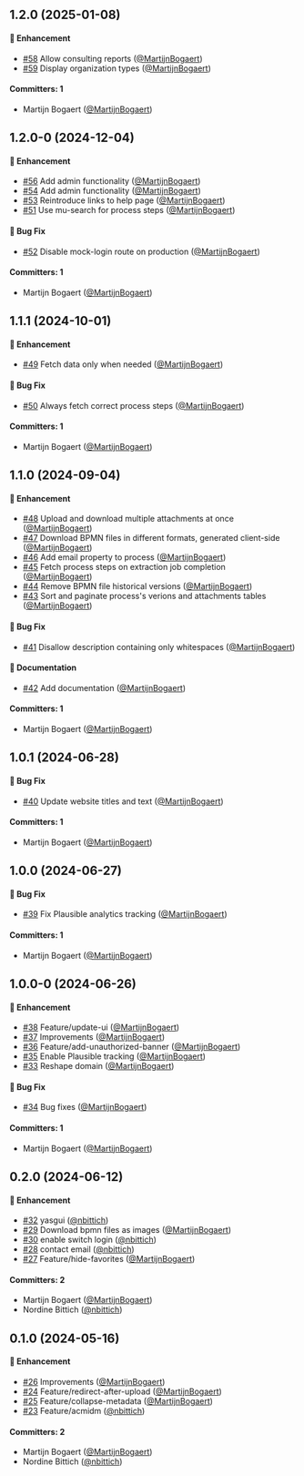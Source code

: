 








## 1.2.0 (2025-01-08)

#### :rocket: Enhancement
* [#58](https://github.com/lblod/frontend-openproceshuis/pull/58) Allow consulting reports ([@MartijnBogaert](https://github.com/MartijnBogaert))
* [#59](https://github.com/lblod/frontend-openproceshuis/pull/59) Display organization types ([@MartijnBogaert](https://github.com/MartijnBogaert))

#### Committers: 1
- Martijn Bogaert ([@MartijnBogaert](https://github.com/MartijnBogaert))

## 1.2.0-0 (2024-12-04)

#### :rocket: Enhancement
* [#56](https://github.com/lblod/frontend-openproceshuis/pull/56) Add admin functionality ([@MartijnBogaert](https://github.com/MartijnBogaert))
* [#54](https://github.com/lblod/frontend-openproceshuis/pull/54) Add admin functionality ([@MartijnBogaert](https://github.com/MartijnBogaert))
* [#53](https://github.com/lblod/frontend-openproceshuis/pull/53) Reintroduce links to help page ([@MartijnBogaert](https://github.com/MartijnBogaert))
* [#51](https://github.com/lblod/frontend-openproceshuis/pull/51) Use mu-search for process steps ([@MartijnBogaert](https://github.com/MartijnBogaert))

#### :bug: Bug Fix
* [#52](https://github.com/lblod/frontend-openproceshuis/pull/52) Disable mock-login route on production ([@MartijnBogaert](https://github.com/MartijnBogaert))

#### Committers: 1
- Martijn Bogaert ([@MartijnBogaert](https://github.com/MartijnBogaert))

## 1.1.1 (2024-10-01)

#### :rocket: Enhancement
* [#49](https://github.com/lblod/frontend-openproceshuis/pull/49) Fetch data only when needed ([@MartijnBogaert](https://github.com/MartijnBogaert))

#### :bug: Bug Fix
* [#50](https://github.com/lblod/frontend-openproceshuis/pull/50) Always fetch correct process steps ([@MartijnBogaert](https://github.com/MartijnBogaert))

#### Committers: 1
- Martijn Bogaert ([@MartijnBogaert](https://github.com/MartijnBogaert))

## 1.1.0 (2024-09-04)

#### :rocket: Enhancement
* [#48](https://github.com/lblod/frontend-openproceshuis/pull/48) Upload and download multiple attachments at once ([@MartijnBogaert](https://github.com/MartijnBogaert))
* [#47](https://github.com/lblod/frontend-openproceshuis/pull/47) Download BPMN files in different formats, generated client-side ([@MartijnBogaert](https://github.com/MartijnBogaert))
* [#46](https://github.com/lblod/frontend-openproceshuis/pull/46) Add email property to process ([@MartijnBogaert](https://github.com/MartijnBogaert))
* [#45](https://github.com/lblod/frontend-openproceshuis/pull/45) Fetch process steps on extraction job completion ([@MartijnBogaert](https://github.com/MartijnBogaert))
* [#44](https://github.com/lblod/frontend-openproceshuis/pull/44) Remove BPMN file historical versions ([@MartijnBogaert](https://github.com/MartijnBogaert))
* [#43](https://github.com/lblod/frontend-openproceshuis/pull/43) Sort and paginate process's verions and attachments tables ([@MartijnBogaert](https://github.com/MartijnBogaert))

#### :bug: Bug Fix
* [#41](https://github.com/lblod/frontend-openproceshuis/pull/41) Disallow description containing only whitespaces ([@MartijnBogaert](https://github.com/MartijnBogaert))

#### :memo: Documentation
* [#42](https://github.com/lblod/frontend-openproceshuis/pull/42) Add documentation ([@MartijnBogaert](https://github.com/MartijnBogaert))

#### Committers: 1
- Martijn Bogaert ([@MartijnBogaert](https://github.com/MartijnBogaert))


## 1.0.1 (2024-06-28)

#### :bug: Bug Fix
* [#40](https://github.com/lblod/frontend-openproceshuis/pull/40) Update website titles and text ([@MartijnBogaert](https://github.com/MartijnBogaert))

#### Committers: 1
- Martijn Bogaert ([@MartijnBogaert](https://github.com/MartijnBogaert))


## 1.0.0 (2024-06-27)

#### :bug: Bug Fix
* [#39](https://github.com/lblod/frontend-openproceshuis/pull/39) Fix Plausible analytics tracking ([@MartijnBogaert](https://github.com/MartijnBogaert))

#### Committers: 1
- Martijn Bogaert ([@MartijnBogaert](https://github.com/MartijnBogaert))



## 1.0.0-0 (2024-06-26)

#### :rocket: Enhancement
* [#38](https://github.com/lblod/frontend-openproceshuis/pull/38) Feature/update-ui ([@MartijnBogaert](https://github.com/MartijnBogaert))
* [#37](https://github.com/lblod/frontend-openproceshuis/pull/37) Improvements ([@MartijnBogaert](https://github.com/MartijnBogaert))
* [#36](https://github.com/lblod/frontend-openproceshuis/pull/36) Feature/add-unauthorized-banner ([@MartijnBogaert](https://github.com/MartijnBogaert))
* [#35](https://github.com/lblod/frontend-openproceshuis/pull/35) Enable Plausible tracking ([@MartijnBogaert](https://github.com/MartijnBogaert))
* [#33](https://github.com/lblod/frontend-openproceshuis/pull/33) Reshape domain ([@MartijnBogaert](https://github.com/MartijnBogaert))

#### :bug: Bug Fix
* [#34](https://github.com/lblod/frontend-openproceshuis/pull/34) Bug fixes ([@MartijnBogaert](https://github.com/MartijnBogaert))

#### Committers: 1
- Martijn Bogaert ([@MartijnBogaert](https://github.com/MartijnBogaert))


## 0.2.0 (2024-06-12)

#### :rocket: Enhancement
* [#32](https://github.com/lblod/frontend-openproceshuis/pull/32) yasgui ([@nbittich](https://github.com/nbittich))
* [#29](https://github.com/lblod/frontend-openproceshuis/pull/29) Download bpmn files as images ([@MartijnBogaert](https://github.com/MartijnBogaert))
* [#30](https://github.com/lblod/frontend-openproceshuis/pull/30) enable switch login ([@nbittich](https://github.com/nbittich))
* [#28](https://github.com/lblod/frontend-openproceshuis/pull/28) contact email ([@nbittich](https://github.com/nbittich))
* [#27](https://github.com/lblod/frontend-openproceshuis/pull/27) Feature/hide-favorites ([@MartijnBogaert](https://github.com/MartijnBogaert))

#### Committers: 2
- Martijn Bogaert ([@MartijnBogaert](https://github.com/MartijnBogaert))
- Nordine Bittich ([@nbittich](https://github.com/nbittich))


## 0.1.0 (2024-05-16)

#### :rocket: Enhancement
* [#26](https://github.com/lblod/frontend-openproceshuis/pull/26) Improvements ([@MartijnBogaert](https://github.com/MartijnBogaert))
* [#24](https://github.com/lblod/frontend-openproceshuis/pull/24) Feature/redirect-after-upload ([@MartijnBogaert](https://github.com/MartijnBogaert))
* [#25](https://github.com/lblod/frontend-openproceshuis/pull/25) Feature/collapse-metadata ([@MartijnBogaert](https://github.com/MartijnBogaert))
* [#23](https://github.com/lblod/frontend-openproceshuis/pull/23) Feature/acmidm ([@nbittich](https://github.com/nbittich))

#### Committers: 2
- Martijn Bogaert ([@MartijnBogaert](https://github.com/MartijnBogaert))
- Nordine Bittich ([@nbittich](https://github.com/nbittich))

